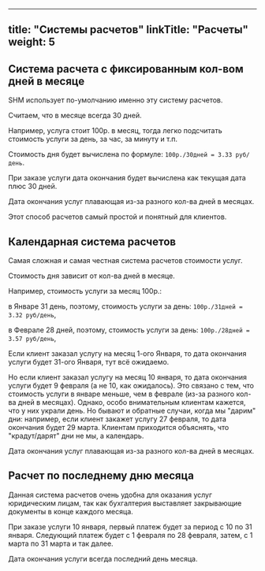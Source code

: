 
---
title: "Системы расчетов"
linkTitle: "Расчеты"
weight: 5
---

## Система расчета с фиксированным кол-вом дней в месяце

SHM использует по-умолчанию именно эту систему расчетов.

Считаем, что в месяце всегда 30 дней.

Например, услуга стоит 100р. в месяц, тогда легко подсчитать стоимость услуги за день, за час, за минуту и т.п.

Стоимость дня будет вычислена по формуле: `100р./30дней = 3.33 руб/день`.

При заказе услуги дата окончания будет вычислена как текущая дата плюс 30 дней.

Дата окончания услуг плавающая из-за разного кол-ва дней в месяцах.

Этот способ расчетов самый простой и понятный для клиентов.

## Календарная система расчетов

Самая сложная и самая честная система расчетов стоимости услуг.

Стоимость дня зависит от кол-ва дней в месяце.

Например, стоимость услуги за месяц 100р.:

в Январе 31 день, поэтому, стоимость услуги за день: `100р./31дней = 3.32 руб/день`,

в Феврале 28 дней, поэтому, стоимость услуги за день: `100р./28дней = 3.57 руб/день`,

Если клиент заказал услугу на месяц 1-ого Января, то дата окончания услуги будет 31-ого Января, тут всё ожидаемо.

Но если клиент заказал услугу на месяц 10 января, то дата окончания услуги будет 9 февраля (а не 10, как ожидалось).
Это связано с тем, что стоимость услуги в январе меньше, чем в феврале (из-за разного кол-ва дней в месяцах).
Однако, особо внимательным клиентам кажется, что у них украли день. Но бывают и обратные случаи, когда мы "дарим" дни:
например, если клиент закажет услугу 27 февраля, то дата окончания будет 29 марта. Клиентам приходится объяснять, что "крадут/дарят" дни
не мы, а календарь.


Дата окончания услуг плавающая из-за разного кол-ва дней в месяцах.

## Расчет по последнему дню месяца

Данная система расчетов очень удобна для оказания услуг юридическим лицам,
так как бухгалтерия выставляет закрывающие документы в конце каждого месяца.

При заказе услуги 10 января, первый платеж будет за период с 10 по 31 января.
Следующий платеж будет с 1 февраля по 28 февраля, затем, с 1 марта по 31 марта и так далее.

Дата окончания услуги всегда последний день месяца.


